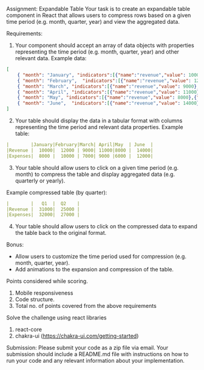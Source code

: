 Assignment: Expandable Table
Your task is to create an expandable table component in React that allows users to compress rows based on a given time period (e.g. month, quarter, year) and view the aggregated data.

Requirements:
1. Your component should accept an array of data objects with properties representing the time period (e.g. month, quarter, year) and other relevant data.
Example data:

```json
[
    { "month": "January", "indicators":[{"name":"revenue","value": 10000},{"name":"expenses","value": 8000}] },
    { "month": "February",  "indicators":[{"name":"revenue","value": 12000},{"name":"expenses","value": 10000}]  },
    { "month": "March", "indicators":[{"name":"revenue","value": 9000},{"name":"expenses","value": 7000}]   },
    { "month": "April", "indicators":[{"name":"revenue","value": 11000},{"name":"expenses","value": 9000}]   },
    { "month": "May", "indicators":[{"name":"revenue","value": 8000},{"name":"expenses","value": 6000}]   },
    { "month": "June",  "indicators":[{"name":"revenue","value": 14000},{"name":"expenses","value": 12000}]  }
]
```
2. Your table should display the data in a tabular format with columns representing the time period and relevant data properties.
Example table:

```yaml
|	     |January|February|March| April|May  | June  |
|Revenue | 	10000|	12000 |	9000| 11000|8000 |	14000|
|Expenses|	8000 |	10000 |	7000| 9000 |6000 |	12000|
```
3. Your table should allow users to click on a given time period (e.g. month) to compress the table and display aggregated data (e.g. quarterly or yearly).

Example compressed table (by quarter):
```yaml
|	     |   Q1  |  Q2    |
|Revenue | 	31000|	25000 |
|Expenses|	32000|	27000 |
```

4. Your table should allow users to click on the compressed data to expand the table back to the original format.

Bonus:
* Allow users to customize the time period used for compression (e.g. month, quarter, year).
* Add animations to the expansion and compression of the table.

Points considered while scoring.
1. Mobile responsiveness
2. Code structure.
3. Total no. of points covered from the above requirements

Solve the challenge using react libraries
1. react-core
2. chakra-ui (https://chakra-ui.com/getting-started)

Submission:
Please submit your code as a zip file via email. Your submission should include a README.md file with instructions on how to run your code and any relevant information about your implementation.